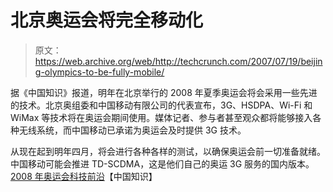 # 北京奥运会将完全移动化

> 原文：<https://web.archive.org/web/http://techcrunch.com/2007/07/19/beijing-olympics-to-be-fully-mobile/>

据《中国知识》报道，明年在北京举行的 2008 年夏季奥运会将会采用一些先进的技术。北京奥组委和中国移动有限公司的代表宣布，3G、HSDPA、Wi-Fi 和 WiMax 等技术将在奥运会期间使用。媒体记者、参与者甚至观众都将能够接入各种无线系统，而中国移动已承诺为奥运会及时提供 3G 技术。

从现在起到明年四月，将会进行各种各样的测试，以确保奥运会前一切准备就绪。中国移动可能会推进 TD-SCDMA，这是他们自己的奥运 3G 服务的国内版本。
 [2008 年奥运会科技前沿](https://web.archive.org/web/20160422030416/http://www.chinaknowledge.com/news/news-detail.aspx?id=9282)【中国知识】